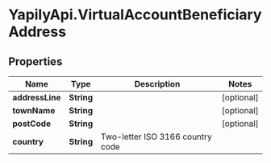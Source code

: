 # YapilyApi.VirtualAccountBeneficiaryAddress

## Properties

Name | Type | Description | Notes
------------ | ------------- | ------------- | -------------
**addressLine** | **String** |  | [optional] 
**townName** | **String** |  | [optional] 
**postCode** | **String** |  | [optional] 
**country** | **String** | Two-letter ISO 3166 country code | 


